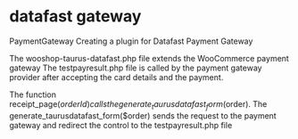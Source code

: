 # datafast gateway
PaymentGateway
Creating a plugin for Datafast Payment Gateway

The wooshop-taurus-datafast.php file extends the WooCommerce payment gateway
The testpayresult.php file is called by the payment gateway provider after accepting the card details and the payment.

The function receipt_page($orderId)  calls the generate_taurusdatafast_form($order).
The generate_taurusdatafast_form($order) sends the request to the payment gateway and redirect the control to the testpayresult.php file 
